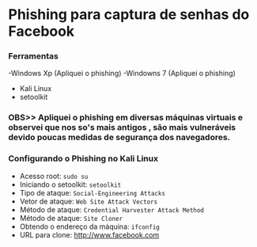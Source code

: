 # Phishing para captura de senhas do Facebook

### Ferramentas
 -Windows Xp (Apliquei o phishing)
 -Windowns 7  (Apliquei o phishing)
- Kali Linux
- setoolkit

### OBS>> Apliquei o phishing em diversas máquinas virtuais e observei que nos so's mais antigos , são mais vulneráveis devido poucas medidas de segurança dos navegadores.

### Configurando o Phishing no Kali Linux

- Acesso root: ``` sudo su ```
- Iniciando o setoolkit: ``` setoolkit ```
- Tipo de ataque: ``` Social-Engineering Attacks ```
- Vetor de ataque: ``` Web Site Attack Vectors ```
- Método de ataque: ```Credential Harvester Attack Method ```
- Método de ataque: ``` Site Cloner ```
- Obtendo o endereço da máquina: ``` ifconfig ```
- URL para clone: http://www.facebook.com
